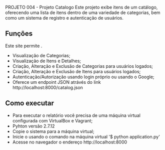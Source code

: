 PROJETO 004 - Projeto Catalogo
Este projeto exibe itens de um catálogo, oferecendo uma lista de itens dentro de uma variedade de categorias, bem como um sistema de registro e autenticação de usuários.

## Funções
Este site permite .
* Visualização de Categorias;
* Visualização de Itens e Detalhes;
* Criação, Alteração e Exclusão de Categorias para usuários logados;
* Criação, Alteração e Exclusão de Itens para usuários logados;
* Autenticação/Autorização usando login próprio ou usando o Google;
* Oferece um endpoint JSON atrávés do link http://localhost:8000/catalog.json

## Como executar
* Para executar o relatório você precisa de uma máquina virtual configurada com VirtualBox e Vagrant;
* Pyhton versão 2.7.12
* Copie o sistema para a máquina virtual;
* Inicie o usando o comando na máquina virtual '$ python application.py'
* Acesse no navegador o endereço http://localhost:8000
